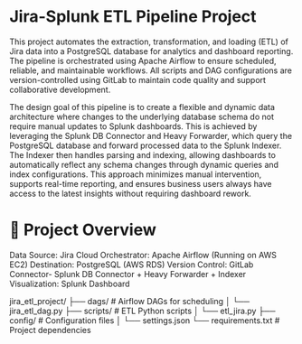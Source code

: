 # Jira-Splunk ETL Pipeline Project

This project automates the extraction, transformation, and loading (ETL) of Jira data into a PostgreSQL database for analytics and dashboard reporting. The pipeline is orchestrated using Apache Airflow to ensure scheduled, reliable, and maintainable workflows. All scripts and DAG configurations are version-controlled using GitLab to maintain code quality and support collaborative development.

The design goal of this pipeline is to create a flexible and dynamic data architecture where changes to the underlying database schema do not require manual updates to Splunk dashboards. This is achieved by leveraging the Splunk DB Connector and Heavy Forwarder, which query the PostgreSQL database and forward processed data to the Splunk Indexer. The Indexer then handles parsing and indexing, allowing dashboards to automatically reflect any schema changes through dynamic queries and index configurations. This approach minimizes manual intervention, supports real-time reporting, and ensures business users always have access to the latest insights without requiring dashboard rework.

# 🚀 Project Overview

Data Source: Jira Cloud
Orchestrator: Apache Airflow (Running on AWS EC2)
Destination: PostgreSQL (AWS RDS)
Version Control: GitLab
Connector- Splunk DB Connector + Heavy Forwarder + Indexer
Visualization: Splunk Dashboard

jira_etl_project/
├── dags/                  # Airflow DAGs for scheduling
│   └── jira_etl_dag.py
├── scripts/               # ETL Python scripts
│   └── etl_jira.py
├── config/                # Configuration files
│   └── settings.json
└── requirements.txt       # Project dependencies

